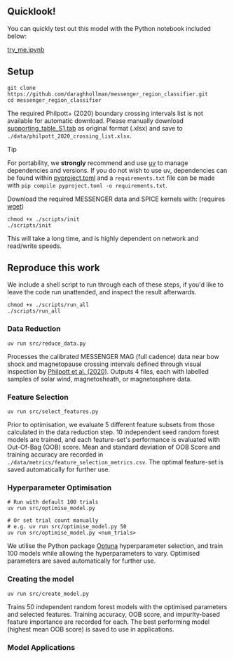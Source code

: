 
## Quicklook!

You can quickly test out this model with the Python notebook included below:

[try_me.ipynb](./examples/try_me.ipynb)

## Setup

```shell
git clone https://github.com/daraghhollman/messenger_region_classifier.git
cd messenger_region_classifier
```

The required Philpott+ (2020) boundary crossing intervals list is not available for automatic download. Please manually download [supporting_table_S1.tab](https://borealisdata.ca/dataset.xhtml?persistentId=doi:10.5683/SP2/1U6FEO) as original format (.xlsx) and save to `./data/philpott_2020_crossing_list.xlsx`.

> [!TIP]
> For portability, we **strongly** recommend and use [uv](https://docs.astral.sh/uv/) to manage dependencies and versions. If you do not wish to use uv, dependencies can be found within [pyproject.toml](./pyproject.toml) and a `requirements.txt` file can be made with `pip compile pyproject.toml -o requirements.txt`.

Download the required MESSENGER data and SPICE kernels with:
(requires [wget](https://www.gnu.org/software/wget/))
```shell
chmod +x ./scripts/init
./scripts/init
```
This will take a long time, and is highly dependent on network and read/write speeds.

## Reproduce this work

We include a shell script to run through each of these steps, if you'd like to leave the code run unattended, and inspect the result afterwards.

```shell
chmod +x ./scripts/run_all
./scripts/run_all
```

### Data Reduction

```shell
uv run src/reduce_data.py
```

Processes the calibrated MESSENGER MAG (full cadence) data near bow shock and magnetopause crossing intervals defined through visual inspection by [Philpott et al. (2020)](https://doi.org/10.1029/2019JA027544). Outputs 4 files, each with labelled samples of solar wind, magnetosheath, or magnetosphere data.

### Feature Selection

```shell
uv run src/select_features.py
```

Prior to optimisation, we evaluate 5 different feature subsets from those calculated in the data reduction step. 10 independent seed random forest models are trained, and each feature-set's performance is evaluated with Out-Of-Bag (OOB) score. Mean and standard deviation of OOB Score and training accuracy are recorded in `./data/metrics/feature_selection_metrics.csv`. The optimal feature-set is saved automatically for further use.

### Hyperparameter Optimisation

```shell
# Run with default 100 trials
uv run src/optimise_model.py

# Or set trial count manually
# e.g. uv run src/optimise_model.py 50
uv run src/optimise_model.py <num_trials>
```

We utilise the Python package [Optuna](https://optuna.org/) hyperparameter selection, and train 100 models while allowing the hyperparameters to vary. Optimised parameters are saved automatically for further use.

### Creating the model

```shell
uv run src/create_model.py
```

Trains 50 independent random forest models with the optimised parameters and selected features. Training accuracy, OOB score, and impurity-based feature importance are recorded for each. The best performing model (highest mean OOB score) is saved to use in applications.


### Model Applications
